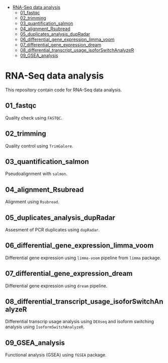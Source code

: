 <!-- START doctoc generated TOC please keep comment here to allow auto update -->
<!-- DON'T EDIT THIS SECTION, INSTEAD RE-RUN doctoc TO UPDATE -->


- [RNA-Seq data analysis](#rna-seq-data-analysis)
  - [01_fastqc](#01_fastqc)
  - [02_trimming](#02_trimming)
  - [03_quantification_salmon](#03_quantification_salmon)
  - [04_alignment_Rsubread](#04_alignment_rsubread)
  - [05_duplicates_analysis_dupRadar](#05_duplicates_analysis_dupradar)
  - [06_differential_gene_expression_limma_voom](#06_differential_gene_expression_limma_voom)
  - [07_differential_gene_expression_dream](#07_differential_gene_expression_dream)
  - [08_differential_transcript_usage_isoforSwitchAnalyzeR](#08_differential_transcript_usage_isoforswitchanalyzer)
  - [09_GSEA_analysis](#09_gsea_analysis)

<!-- END doctoc generated TOC please keep comment here to allow auto update -->

# RNA-Seq data analysis

This repository contain code for RNA-Seq data analysis.

## 01_fastqc
Quality check using `FASTQC`.

## 02_trimming
Quality control using `TrimGalore`.

## 03_quantification_salmon
Pseudoalignment with `salmon`.

## 04_alignment_Rsubread
Alignment using `Rsubread`.

## 05_duplicates_analysis_dupRadar
Assesment of PCR duplicates using `dupRadar`.

## 06_differential_gene_expression_limma_voom
Differential gene expression using `limma-voom` pipeline from `limma` package.

## 07_differential_gene_expression_dream
Differential gene expression using `dream` pipeline.

## 08_differential_transcript_usage_isoforSwitchAnalyzeR
Differential transcrip usage analysis using `DEXseq` and isoform switching analysis using `IsoformSwitchAnalyzeR`.

## 09_GSEA_analysis
Functional analysis (GSEA) using `fGSEA` package.
